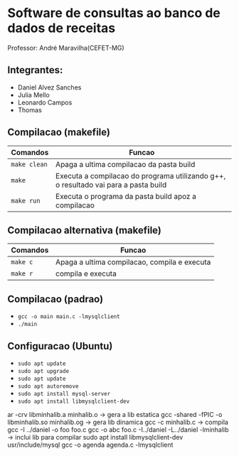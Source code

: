 # Software de consultas ao banco de dados de receitas

<p>Professor: André Maravilha(CEFET-MG)</p>

## Integrantes:

- Daniel Alvez Sanches
- Julia Mello
- Leonardo Campos
- Thomas

## Compilacao (makefile)

| Comandos     | Funcao                                                                              |
| ------------ | ----------------------------------------------------------------------------------- |
| `make clean` | Apaga a ultima compilacao da pasta build                                            |
| `make`       | Executa a compilacao do programa utilizando g++, o resultado vai para a pasta build |
| `make run`   | Executa o programa da pasta build apoz a compilacao                                 |

## Compilacao alternativa (makefile)

| Comandos     | Funcao                                                                              |
| ------------ | ----------------------------------------------------------------------------------- |
| `make c`     | Apaga a ultima compilacao, compila e executa                                        |
| `make r`     | compila e executa                                                                   |

## Compilacao (padrao)

- `gcc -o main main.c -lmysqlclient`
- `./main`

## Configuracao (Ubuntu)

- `sudo apt update`
- `sudo apt upgrade`
- `sudo apt update`
- `sudo apt autoremove`
- `sudo apt install mysql-server`
- `sudo apt install libmysqlclient-dev`

<!-->
ar -crv libminhalib.a minhalib.o -> gera a lib estatica
gcc -shared -fPIC -o libminhalib.so minhalib.og -> gera lib dinamica
gcc -c minhalib.c -> compila
gcc -I ../daniel -o foo foo.c
gcc -o abc foo.c -I../daniel -L../daniel -lminhalib -> inclui lib para compilar

sudo apt install libmysqlclient-dev
usr/include/mysql
gcc -o agenda agenda.c -lmysqlclient
<!-->
